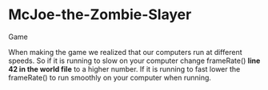 # McJoe-the-Zombie-Slayer
Game

When making the game we realized that our computers run at different speeds.
So if it is running to slow on your computer change frameRate() **line 42 in the world file** to a higher number.
If it is running to fast lower the frameRate() to run smoothly on your computer when running.